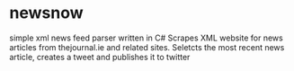 # newsnow
simple xml news feed parser written in C#
Scrapes XML website for news articles from thejournal.ie and related sites. Seletcts the most recent news article, creates a tweet and publishes it to twitter
